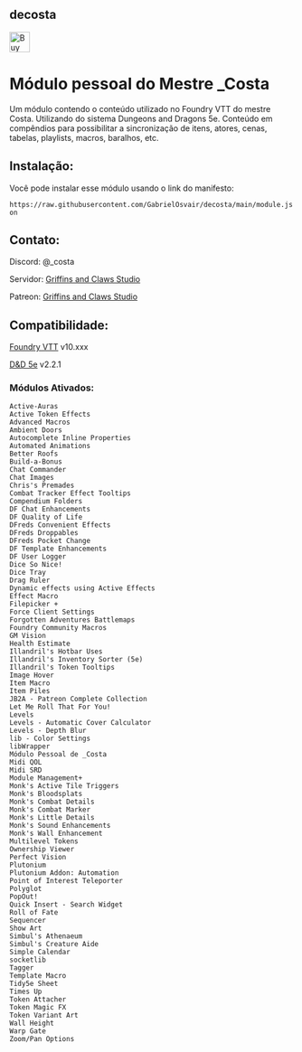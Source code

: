 ## decosta

<a href='https://ko-fi.com/O5O5MO0RL' target='_blank'><img height='36' style='border:0px;height:36px;' src='https://storage.ko-fi.com/cdn/kofi1.png?v=3' border='0' alt='Buy Me a Coffee at ko-fi.com' /></a>

# Módulo pessoal do Mestre _Costa

Um módulo contendo o conteúdo utilizado no Foundry VTT do mestre Costa. Utilizando do sistema Dungeons and Dragons 5e. Conteúdo em compêndios para possibilitar a sincronização de itens, atores, cenas, tabelas, playlists, macros, baralhos, etc.

## Instalação:
Você pode instalar esse módulo usando o link do manifesto:

```https://raw.githubusercontent.com/GabrielOsvair/decosta/main/module.json```


## Contato:
Discord: @_costa

Servidor: [Griffins and Claws Studio](https://discord.gg/2Tbg9TJt4u)

Patreon: [Griffins and Claws Studio](https://www.patreon.com/griffinsandclawsstudio)


## Compatibilidade:
[Foundry VTT](https://foundryvtt.com/) v10.xxx

[D&D 5e](https://foundryvtt.com/](https://github.com/foundryvtt/dnd5e)https://github.com/foundryvtt/dnd5e) v2.2.1

### Módulos Ativados:
```
Active-Auras
Active Token Effects
Advanced Macros
Ambient Doors
Autocomplete Inline Properties
Automated Animations
Better Roofs
Build-a-Bonus
Chat Commander
Chat Images
Chris's Premades
Combat Tracker Effect Tooltips
Compendium Folders
DF Chat Enhancements
DF Quality of Life
DFreds Convenient Effects
DFreds Droppables
DFreds Pocket Change
DF Template Enhancements
DF User Logger
Dice So Nice!
Dice Tray
Drag Ruler
Dynamic effects using Active Effects
Effect Macro
Filepicker +
Force Client Settings
Forgotten Adventures Battlemaps
Foundry Community Macros
GM Vision
Health Estimate
Illandril's Hotbar Uses
Illandril's Inventory Sorter (5e)
Illandril's Token Tooltips
Image Hover
Item Macro
Item Piles
JB2A - Patreon Complete Collection
Let Me Roll That For You!
Levels
Levels - Automatic Cover Calculator
Levels - Depth Blur
lib - Color Settings
libWrapper
Módulo Pessoal de _Costa
Midi QOL
Midi SRD
Module Management+
Monk's Active Tile Triggers
Monk's Bloodsplats
Monk's Combat Details
Monk's Combat Marker
Monk's Little Details
Monk's Sound Enhancements
Monk's Wall Enhancement
Multilevel Tokens
Ownership Viewer
Perfect Vision
Plutonium
Plutonium Addon: Automation
Point of Interest Teleporter
Polyglot
PopOut!
Quick Insert - Search Widget
Roll of Fate
Sequencer
Show Art
Simbul's Athenaeum
Simbul's Creature Aide
Simple Calendar
socketlib
Tagger
Template Macro
Tidy5e Sheet
Times Up
Token Attacher
Token Magic FX
Token Variant Art
Wall Height
Warp Gate
Zoom/Pan Options
```

